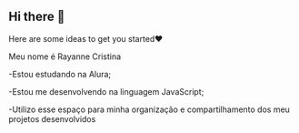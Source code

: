 ## Hi there 👋

Here are some ideas to get you started❤️

   Meu nome é Rayanne Cristina

-Estou estudando na Alura;

-Estou me desenvolvendo na linguagem JavaScript;

-Utilizo esse espaço para minha organização e compartilhamento dos meu projetos desenvolvidos
